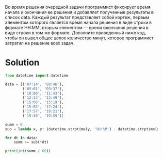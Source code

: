 Во время решения очередной задачи программист фиксирует время начала и окончания ее решения и добавляет полученные
результаты в список data. Каждый результат представляет собой кортеж, первым элементом которого является время начала
решения в виде строки в формате HH:MM, вторым элементом — время окончания решения в виде строки в том же формате.
Дополните приведенный ниже код, чтобы он вывел общее целое количество минут, которое программист затратил на решение
всех задач.

# Solution

```python
from datetime import datetime

data = [('07:14', '08:46'),
        ('09:01', '09:37'),
        ('10:00', '11:43'),
        ('12:13', '13:49'),
        ('15:00', '15:19'),
        ('15:58', '17:24'),
        ('17:57', '19:21'),
        ('19:30', '19:59')]

summ = 0
sub = lambda x, y: (datetime.strptime(y, '%H:%M') - datetime.strptime(x, '%H:%M')).total_seconds()

for dt in data:
    summ += sub(*dt)

print(int(summ / 60))
```